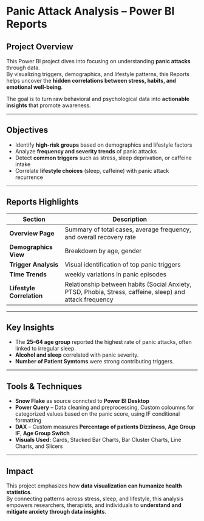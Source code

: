 #  Panic Attack Analysis – Power BI Reports

## Project Overview
This Power BI project dives into  focusing on understanding **panic attacks** through data.  
By visualizing triggers, demographics, and lifestyle patterns, this Reports helps uncover the **hidden correlations between stress, habits, and emotional well-being**.

The goal is to turn raw behavioral and psychological data into **actionable insights** that promote awareness.

---

##  Objectives
- Identify **high-risk groups** based on demographics and lifestyle factors  
- Analyze **frequency and severity trends** of panic attacks  
- Detect **common triggers** such as stress, sleep deprivation, or caffeine intake  
- Correlate **lifestyle choices** (sleep, caffeine) with panic attack recurrence  

---

##  Reports Highlights
| Section | Description |
|----------|-------------|
| **Overview Page** | Summary of total cases, average frequency, and overall recovery rate |
| **Demographics View** | Breakdown by age, gender |
| **Trigger Analysis** | Visual identification of top panic triggers |
| **Time Trends** | weekly variations in panic episodes |
| **Lifestyle Correlation** | Relationship between habits (Social Anxiety, PTSD, Phobia, Stress, caffeine, sleep) and attack frequency |


---

##  Key Insights
- The **25–64 age group** reported the highest rate of panic attacks, often linked to  irregular sleep.    
- **Alcohol and sleep** correlated with panic severity.  
- **Number of Patient Symtoms**  were strong contributing triggers.

---

##  Tools & Techniques
- **Snow Flake** as source conncted to **Power BI Desktop**
- **Power Query** – Data cleaning and preprocessing, Custom coloumns for categorized values based on the panic score, using IF conditional formatting  
- **DAX** – Custom measures **Percentage of patients Dizziness**, **Age Group IF**, **Age Group Switch**
- **Visuals Used:** Cards, Stacked Bar Charts, Bar Cluster Charts, Line Charts, and Slicers  

---

##  Impact
This project emphasizes how **data visualization can humanize  health statistics**.  
By connecting patterns across stress, sleep, and lifestyle, this analysis empowers researchers, therapists, and individuals to **understand and mitigate anxiety through data insights**.

